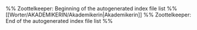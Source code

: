 %% Zoottelkeeper: Beginning of the autogenerated index file list  %%
 [[Worter/AKADEMIKERIN/Akademikerin|Akademikerin]]
%% Zoottelkeeper: End of the autogenerated index file list  %%
